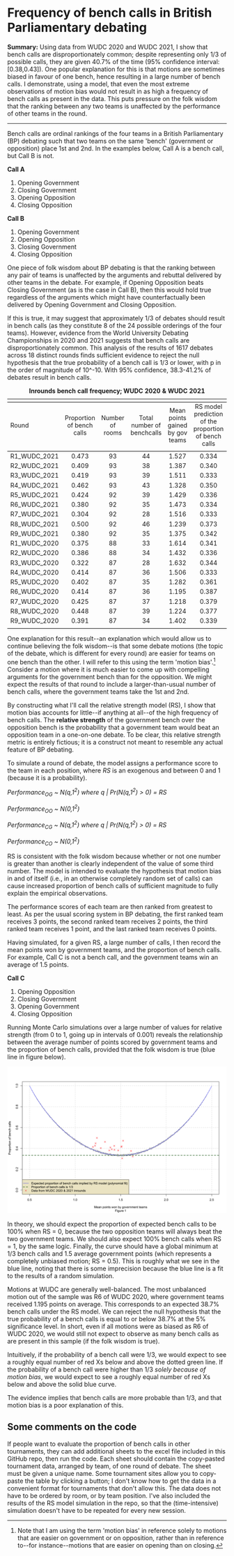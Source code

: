 # Frequency of bench calls in British Parliamentary debating

**Summary:** Using data from WUDC 2020 and WUDC 2021, I show that bench calls are disproportionately common; despite representing only 1/3 of possible calls, they are given 40.7% of the time (95% confidence interval: \[0.38,0.43]). One popular explanation for this is that motions are sometimes biased in favour of one bench, hence resulting in a large number of bench calls. I demonstrate, using a model, that even the most extreme observations of motion bias would not result in as high a frequency of bench calls as present in the data. This puts pressure on the folk wisdom that the ranking between any two teams is unaffected by the performance of other teams in the round.

***

Bench calls are ordinal rankings of the four teams in a British Parliamentary (BP) debating such that two teams on the same 'bench' (government or opposition) place 1st and 2nd. In the examples below, Call A is a bench call, but Call B is not.

**Call A**
1. Opening Government
2. Closing Government
3. Opening Opposition
4. Closing Opposition

**Call B**
1. Opening Government
2. Opening Opposition
3. Closing Government
4. Closing Opposition

One piece of folk wisdom about BP debating is that the ranking between any pair of teams is unaffected by the arguments and rebuttal delivered by other teams in the debate. For example, if Opening Opposition beats Closing Government (as is the case in Call B), then this would hold true regardless of the arguments which might have counterfactually been delivered by Opening Government and Closing Opposition.

If this is true, it may suggest that approximately 1/3 of debates should result in bench calls (as they constitute 8 of the 24 possible orderings of the four teams). However, evidence from the World University Debating Championships in 2020 and 2021 suggests that bench calls are disproportionately common. This analysis of the results of 1617 debates across 18 distinct rounds finds sufficient evidence to reject the null hypothesis that the true probability of a bench call is 1/3 or lower, with p in the order of magnitude of 10^-10. With 95% confidence, 38.3-41.2% of debates result in bench calls.

<dl>
  <table style="text-align:center"><caption><strong>Inrounds bench call frequency; WUDC 2020 & WUDC 2021</strong></caption>
<tr><td colspan="6" style="border-bottom: 1px solid black"></td></tr><tr><td style="text-align:left">Round</td><td>Proportion of bench calls</td><td>Number of rooms</td><td>Total number of benchcalls</td><td>Mean points gained by gov teams</td><td>RS model prediction of the proportion of bench calls</td></tr>
<tr><td colspan="6" style="border-bottom: 1px solid black"></td></tr><tr><td style="text-align:left">R1_WUDC_2021</td><td>0.473</td><td>93</td><td>44</td><td>1.527</td><td>0.334</td></tr>
<tr><td style="text-align:left">R2_WUDC_2021</td><td>0.409</td><td>93</td><td>38</td><td>1.387</td><td>0.340</td></tr>
<tr><td style="text-align:left">R3_WUDC_2021</td><td>0.419</td><td>93</td><td>39</td><td>1.511</td><td>0.333</td></tr>
<tr><td style="text-align:left">R4_WUDC_2021</td><td>0.462</td><td>93</td><td>43</td><td>1.328</td><td>0.350</td></tr>
<tr><td style="text-align:left">R5_WUDC_2021</td><td>0.424</td><td>92</td><td>39</td><td>1.429</td><td>0.336</td></tr>
<tr><td style="text-align:left">R6_WUDC_2021</td><td>0.380</td><td>92</td><td>35</td><td>1.473</td><td>0.334</td></tr>
<tr><td style="text-align:left">R7_WUDC_2021</td><td>0.304</td><td>92</td><td>28</td><td>1.516</td><td>0.333</td></tr>
<tr><td style="text-align:left">R8_WUDC_2021</td><td>0.500</td><td>92</td><td>46</td><td>1.239</td><td>0.373</td></tr>
<tr><td style="text-align:left">R9_WUDC_2021</td><td>0.380</td><td>92</td><td>35</td><td>1.375</td><td>0.342</td></tr>
<tr><td style="text-align:left">R1_WUDC_2020</td><td>0.375</td><td>88</td><td>33</td><td>1.614</td><td>0.341</td></tr>
<tr><td style="text-align:left">R2_WUDC_2020</td><td>0.386</td><td>88</td><td>34</td><td>1.432</td><td>0.336</td></tr>
<tr><td style="text-align:left">R3_WUDC_2020</td><td>0.322</td><td>87</td><td>28</td><td>1.632</td><td>0.344</td></tr>
<tr><td style="text-align:left">R4_WUDC_2020</td><td>0.414</td><td>87</td><td>36</td><td>1.506</td><td>0.333</td></tr>
<tr><td style="text-align:left">R5_WUDC_2020</td><td>0.402</td><td>87</td><td>35</td><td>1.282</td><td>0.361</td></tr>
<tr><td style="text-align:left">R6_WUDC_2020</td><td>0.414</td><td>87</td><td>36</td><td>1.195</td><td>0.387</td></tr>
<tr><td style="text-align:left">R7_WUDC_2020</td><td>0.425</td><td>87</td><td>37</td><td>1.218</td><td>0.379</td></tr>
<tr><td style="text-align:left">R8_WUDC_2020</td><td>0.448</td><td>87</td><td>39</td><td>1.224</td><td>0.377</td></tr>
<tr><td style="text-align:left">R9_WUDC_2020</td><td>0.391</td><td>87</td><td>34</td><td>1.402</td><td>0.339</td></tr>
<tr><td colspan="6" style="border-bottom: 1px solid black"></td></tr></table>
  </dl>

One explanation for this result--an explanation which would allow us to continue believing the folk wisdom--is that some debate motions (the topic of the debate, which is different for every round) are easier for teams on one bench than the other. I will refer to this using the term 'motion bias'.[^1] Consider a motion where it is much easier to come up with compelling arguments for the government bench than for the opposition. We might expect the results of that round to include a larger-than-usual number of bench calls, where the government teams take the 1st and 2nd.

By constructing what I'll call the relative strength model (RS), I show that motion bias accounts for little--if anything at all--of the high frequency of bench calls. The **relative strength** of the government bench over the opposition bench is the probability that a government team would beat an opposition team in a one-on-one debate. To be clear, this relative strength metric is entirely fictious; it is a construct not meant to resemble any actual feature of BP debating.

To simulate a round of debate, the model assigns a performance score to the team in each position, where *RS* is an exogenous and between 0 and 1 (because it is a probability).

*Performance<sub>OG</sub> ~ N(q,1<sup>2</sup>) where q | Pr(N(q,1<sup>2</sup>) > 0) = RS*

*Performance<sub>OO</sub> ~ N(0,1<sup>2</sup>)*

*Performance<sub>CG</sub> ~ N(q,1<sup>2</sup>) where q | Pr(N(q,1<sup>2</sup>) > 0) = RS*

*Performance<sub>CO</sub> ~ N(0,1<sup>2</sup>)*

RS is consistent with the folk wisdom because whether or not one number is greater than another is clearly independent of the value of some third number. The model is intended to evaluate the hypothesis that motion bias in and of itself (i.e., in an otherwise completely random set of calls) can cause increased proportion of bench calls of sufficient magnitude to fully explain the empirical observations.

The performance scores of each team are then ranked from greatest to least. As per the usual scoring system in BP debating, the first ranked team receives 3 points, the second ranked team receives 2 points, the third ranked team receives 1 point, and the last ranked team receives 0 points.

Having simulated, for a given RS, a large number of calls, I then record the mean points won by government teams, and the proportion of bench calls. For example, Call C is not a bench call, and the government teams win an average of 1.5 points. 

**Call C**
1. Opening Opposition
2. Closing Government
3. Opening Government
4. Closing Opposition

Running Monte Carlo simulations over a large number of values for relative strength (from 0 to 1, going up in intervals of 0.001) reveals the relationship between the average number of points scored by government teams and the proportion of bench calls, provided that the folk wisdom is true (blue line in figure below).

![RS diagram](https://github.com/tanaerao/bench-calls/blob/main/bench-calls-figure-1.png)

In theory, we should expect the proportion of expected bench calls to be 100% when RS = 0, because the two opposition teams will always beat the two government teams. We should also expect 100% bench calls when RS = 1, by the same logic. Finally, the curve should have a global minimum at 1/3 bench calls and 1.5 average government points (which represents a completely unbiased motion; RS = 0.5). This is roughly what we see in the blue line, noting that there is some imprecision because the blue line is a fit to the results of a random simulation.

Motions at WUDC are generally well-balanced. The most unbalanced motion out of the sample was R6 of WUDC 2020, where government teams received 1.195 points on average. This corresponds to an expected 38.7% bench calls under the RS model. We can reject the null hypothesis that the true probability of a bench calls is equal to or below 38.7% at the 5% significance level. In short, even if all motions were as biased as R6 of WUDC 2020, we would still not expect to observe as many bench calls as are present in this sample (if the folk wisdom is true). 

Intuitively, if the probability of a bench call were 1/3, we would expect to see a roughly equal number of red Xs below and above the dotted green line. If the probability of a bench call were higher than 1/3 *solely because of motion bias*, we would expect to see a roughly equal number of red Xs below and above the solid blue curve.

The evidence implies that bench calls are more probable than 1/3, and that motion bias is a poor explanation of this.

## Some comments on the code

If people want to evaluate the proportion of bench calls in other tournaments, they can add additional sheets to the excel file included in this GitHub repo, then run the code. Each sheet should contain the copy-pasted tournament data, arranged by team, of one round of debate. The sheet must be given a unique name. Some tournament sites allow you to copy-paste the table by clicking a button; I don't know how to get the data in a convenient format for tournaments that don't allow this. The data does not have to be ordered by room, or by team position. I've also included the results of the RS model simulation in the repo, so that the (time-intensive) simulation doesn't have to be repeated for every new session.

[^1]: Note that I am using the term 'motion bias' in reference solely to motions that are easier on government or on opposition, rather than in reference to--for instance--motions that are easier on opening than on closing.
